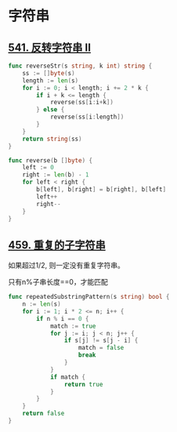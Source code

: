 # 字符串

## [541. 反转字符串 II](https://leetcode-cn.com/problems/reverse-string-ii/)

```go
func reverseStr(s string, k int) string {
    ss := []byte(s)
    length := len(s)
    for i := 0; i < length; i += 2 * k {
        if i + k <= length {
            reverse(ss[i:i+k])
        } else {
            reverse(ss[i:length])
        }
    }
    return string(ss)
}

func reverse(b []byte) {
    left := 0
    right := len(b) - 1
    for left < right {
        b[left], b[right] = b[right], b[left]
        left++
        right--
    }
}
```



## [459. 重复的子字符串](https://leetcode-cn.com/problems/repeated-substring-pattern/)

如果超过1/2, 则一定没有重复字符串。

只有n%子串长度==0，才能匹配

```go
func repeatedSubstringPattern(s string) bool {
    n := len(s)
    for i := 1; i * 2 <= n; i++ {
        if n % i == 0 {
            match := true
            for j := i; j < n; j++ {
                if s[j] != s[j - i] {
                    match = false
                    break
                }
            }
            if match {
                return true
            }
        }
    }
    return false
}
```

